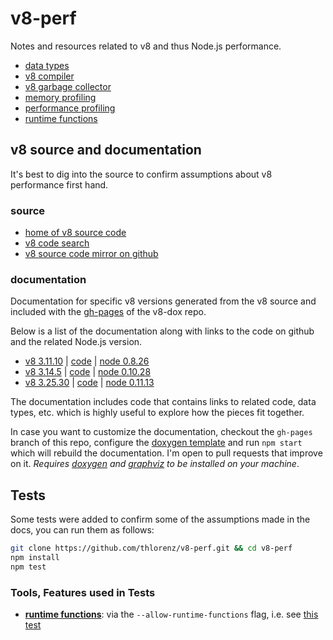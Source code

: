 # v8-perf

Notes and resources related to v8 and thus Node.js performance.

- [data types](data-types.md)
- [v8 compiler](compiler.md)
- [v8 garbage collector](gc.md)
- [memory profiling](memory-profiling.md)
- [performance profiling](performance-profiling.md)
- [runtime functions](runtime-functions.md)

## v8 source and documentation

It's best to dig into the source to confirm assumptions about v8 performance first hand.

### source 

- [home of v8 source code](https://code.google.com/p/v8/)
- [v8 code search](https://code.google.com/p/v8/codesearch)
- [v8 source code mirror on github](https://github.com/v8/v8/)

### documentation

Documentation for specific v8 versions generated from the v8 source and included with the
[gh-pages](https://thlorenz.github.io/v8-dox/) of the v8-dox repo.

Below is a list of the documentation along with links to the code on github and the related Node.js version.

- [v8 3.11.10](https://thlorenz.github.io/v8-dox/build/v8-3.11.10/html/) | [code](https://github.com/v8/v8/tree/3.11.10) | [node 0.8.26](https://github.com/joyent/node/tree/v0.8.26)
- [v8 3.14.5](https://thlorenz.github.io/v8-dox/build/v8-3.14.5/html/)   | [code](https://github.com/v8/v8/tree/3.14.5)  | [node 0.10.28](https://github.com/joyent/node/tree/v0.10.28)
- [v8 3.25.30](https://thlorenz.github.io/v8-dox/build/v8-3.25.30/html/) | [code](https://github.com/v8/v8/tree/3.25.30) | [node 0.11.13](https://github.com/joyent/node/tree/v0.11.13)

The documentation includes code that contains links to related code, data types, etc. which is highly useful to explore
how the pieces fit together.

In case you want to customize the documentation, checkout the `gh-pages` branch of this repo, configure the [doxygen
template](https://github.com/thlorenz/v8-perf/blob/gh-pages/build/template.doxygen) and run `npm start` which will
rebuild the documentation. I'm open to pull requests that improve on it. *Requires [doxygen](http://www.stack.nl/~dimitri/doxygen/download.html) and [graphviz](http://www.graphviz.org/Download..php) to be installed on your machine*.

## Tests

Some tests were added to confirm some of the assumptions made in the docs, you can run them as follows:

```sh
git clone https://github.com/thlorenz/v8-perf.git && cd v8-perf
npm install
npm test
```

### Tools, Features used in Tests

- [**runtime functions**](runtime-functions.md): via the `--allow-runtime-functions`
  flag, i.e. see [this test](test/fast-elements.js)
